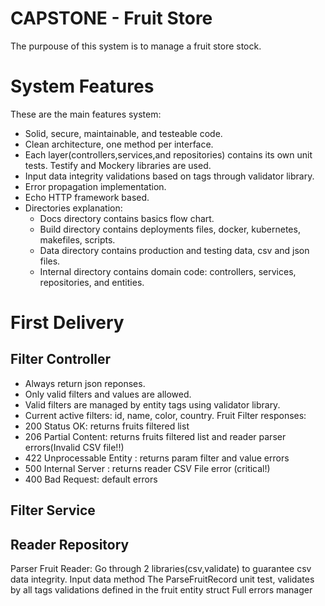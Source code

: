 # CAPSTONE - Fruit Store
The purpouse of this system is to manage a fruit store stock. 

# System Features
These are the main features system:
- Solid, secure, maintainable, and testeable code.
- Clean architecture, one method per interface.
- Each layer(controllers,services,and repositories) contains its own unit tests. Testify and Mockery libraries are used.
- Input data integrity validations based on tags through validator library.
- Error propagation implementation.
- Echo HTTP framework based.
- Directories explanation:
    - Docs directory contains basics flow chart.
    - Build directory contains deployments files, docker, kubernetes, makefiles, scripts.
    - Data directory contains production and testing data, csv and json files.
    - Internal directory contains domain code: controllers, services, repositories, and entities.

# First Delivery

## Filter Controller
- Always return json reponses.
- Only valid filters and values are allowed.
- Valid filters are managed by entity tags using validator library. 
- Current active filters: id, name, color, country.
Fruit Filter responses:
- 200 Status OK: returns fruits filtered list
- 206 Partial Content: returns fruits filtered list and reader parser errors(Invalid CSV file!!)	
- 422 Unprocessable Entity : returns param filter and value errors
- 500 Internal Server : returns reader CSV File error (critical!)
- 400 Bad Request: default errors

## Filter Service


## Reader Repository 
Parser Fruit Reader: Go through 2 libraries(csv,validate) to guarantee csv data integrity. Input data method
The ParseFruitRecord unit test, validates by all tags validations defined in the fruit entity struct
Full errors manager
